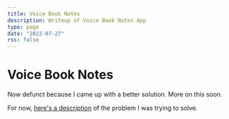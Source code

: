 ```yaml
---
title: Voice Book Notes
description: Writeup of Voice Book Notes App
type: page
date: "2022-07-27"
rss: false
---
```


# Voice Book Notes

Now defunct because I came up with a better solution. More on this soon.

For now, [here's a description](ideas/voice-book-notes) of the problem I was
trying to solve.
